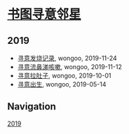 # [书图寻意邻星](http://wongoo.gitee.io/sons)

## 2019
* [寻意发烧记录](/xunyi/2019/20191124-have-a-fever), wongoo, 2019-11-24
* [寻意流鼻涕咳嗽](/xunyi/2019/20191112-cold), wongoo, 2019-11-12
* [寻意拉肚子](/xunyi/2019/20191001-diarrhea), wongoo, 2019-10-01
* [寻意出生](/xunyi/2019/20190528-the-birth-of-xunyi), wongoo, 2019-05-14

## Navigation
[2019](/xunyi/2019/)
